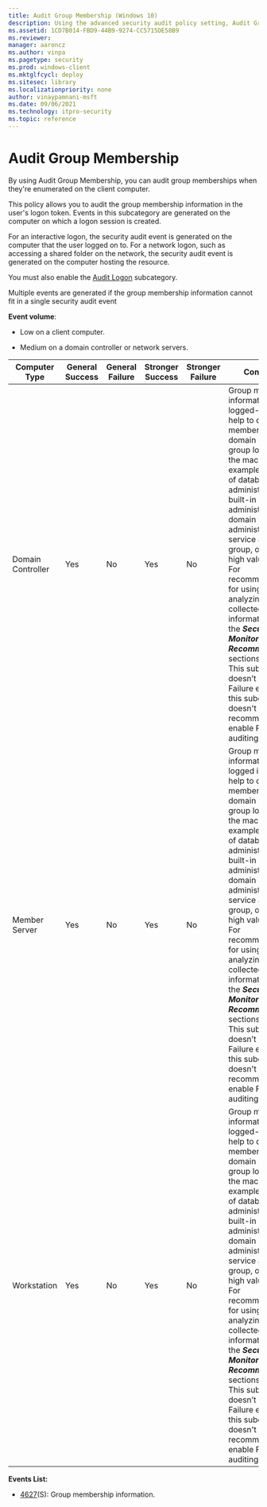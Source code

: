 ```yaml
---
title: Audit Group Membership (Windows 10)
description: Using the advanced security audit policy setting, Audit Group Membership, you can audit group memberships when they're enumerated on the client PC.
ms.assetid: 1CD7B014-FBD9-44B9-9274-CC5715DE58B9
ms.reviewer: 
manager: aaroncz
ms.author: vinpa
ms.pagetype: security
ms.prod: windows-client
ms.mktglfcycl: deploy
ms.sitesec: library
ms.localizationpriority: none
author: vinaypamnani-msft
ms.date: 09/06/2021
ms.technology: itpro-security
ms.topic: reference
---
```


# Audit Group Membership


By using Audit Group Membership, you can audit group memberships when they're enumerated on the client computer.

This policy allows you to audit the group membership information in the user's logon token. Events in this subcategory are generated on the computer on which a logon session is created.

For an interactive logon, the security audit event is generated on the computer that the user logged on to. For a network logon, such as accessing a shared folder on the network, the security audit event is generated on the computer hosting the resource.

You must also enable the [Audit Logon](audit-logon.md) subcategory.

Multiple events are generated if the group membership information cannot fit in a single security audit event

**Event volume**:

- Low on a client computer.

- Medium on a domain controller or network servers.

| Computer Type     | General Success | General Failure | Stronger Success | Stronger Failure | Comments                                                                                                                                                                                                                                                                                                                                                                                                                                                                                                                                                                               |
|-------------------|-----------------|-----------------|------------------|------------------|----------------------------------------------------------------------------------------------------------------------------------------------------------------------------------------------------------------------------------------------------------------------------------------------------------------------------------------------------------------------------------------------------------------------------------------------------------------------------------------------------------------------------------------------------------------------------------------|
| Domain Controller | Yes             | No              | Yes              | No               | Group membership information for a logged-in user can help to detect that member of specific domain or local group logged in to the machine (for example, member of database administrators, built-in local administrators, domain administrators, service accounts group, or other high value groups).<br>For recommendations for using and analyzing the collected information, see the ***Security Monitoring Recommendations*** sections.<br>This subcategory doesn’t have Failure events, so this subcategory doesn't have a recommendation to enable Failure auditing. |
| Member Server     | Yes             | No              | Yes              | No               | Group membership information for logged in user can help to detect that member of specific domain or local group logged in to the machine (for example, member of database administrators, built-in local administrators, domain administrators, service accounts group, or other high value groups).<br>For recommendations for using and analyzing the collected information, see the ***Security Monitoring Recommendations*** sections.<br>This subcategory doesn’t have Failure events, so this subcategory doesn't have a recommendation to enable Failure auditing. |
| Workstation       | Yes             | No              | Yes              | No               | Group membership information for a logged-in user can help to detect that member of specific domain or local group logged in to the machine (for example, member of database administrators, built-in local administrators, domain administrators, service accounts group, or other high value groups).<br>For recommendations for using and analyzing the collected information, see the ***Security Monitoring Recommendations*** sections.<br>This subcategory doesn’t have Failure events, so this subcategory doesn't have a recommendation to enable Failure auditing. |

**Events List:**

-   [4627](event-4627.md)(S): Group membership information.

